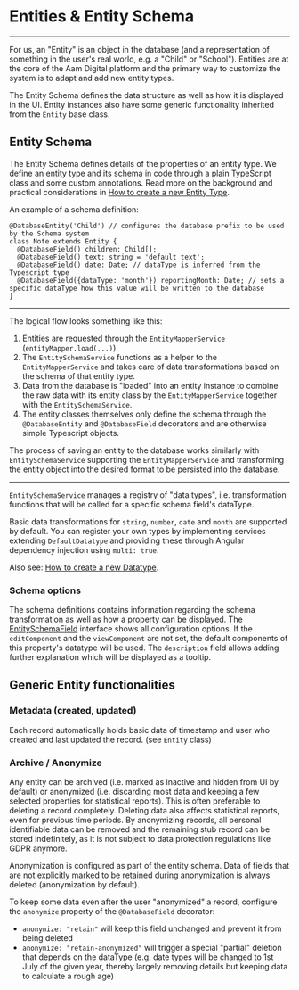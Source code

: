 # Entities & Entity Schema 
-----
For us, an "Entity" is an object in the database (and a representation of something in the user's real world, e.g. a "Child" or "School").
Entities are at the core of the Aam Digital platform and the primary way to customize the system is to adapt and add new entity types.

The Entity Schema defines the data structure as well as how it is displayed in the UI.
Entity instances also have some generic functionality inherited from the `Entity` base class.


## Entity Schema
The Entity Schema defines details of the properties of an entity type.
We define an entity type and its schema in code through a plain TypeScript class and some custom annotations.
Read more on the background and practical considerations in [How to create a new Entity Type](../how-to-guides/create-a-new-entity-type.html).

An example of a schema definition:

```
@DatabaseEntity('Child') // configures the database prefix to be used by the Schema system
class Note extends Entity {
  @DatabaseField() children: Child[];
  @DatabaseField() text: string = 'default text';
  @DatabaseField() date: Date; // dataType is inferred from the Typescript type
  @DatabaseField({dataType: 'month'}) reportingMonth: Date; // sets a specific dataType how this value will be written to the database
}
```


-----

The logical flow looks something like this:
1. Entities are requested through the `EntityMapperService` (`entityMapper.load(...)`)
2. The `EntitySchemaService` functions as a helper to the `EntityMapperService` 
and takes care of data transformations based on the schema of that entity type.
3. Data from the database is "loaded" into an entity instance to combine the raw data
with its entity class by the `EntityMapperService` together with the `EntitySchemaService`.
4. The entity classes themselves only define the schema through the `@DatabaseEntity` and `@DatabaseField` decorators
and are otherwise simple Typescript objects.

The process of saving an entity to the database works similarly with `EntitySchemaService`
supporting the `EntityMapperService` and transforming the entity object into the desired format to be persisted into the database.


-----

`EntitySchemaService` manages a registry of "data types",
i.e. transformation functions that will be called for a specific schema field's dataType.

Basic data transformations for `string`, `number`, `date` and `month` are supported by default.
You can register your own types by implementing services extending `DefaultDatatype` and
providing these through Angular dependency injection using `multi: true`.

Also see: [How to create a new Datatype](../how-to-guides/create-a-new-datatype.html).

### Schema options

The schema definitions contains information regarding the schema transformation as well as how a property can be displayed.
The [EntitySchemaField](../../interfaces/EntitySchemaField.html) interface shows all configuration options.
If the `editComponent` and the `viewComponent` are not set, the default components of this property's datatype will be used.
The `description` field allows adding further explanation which will be displayed as a tooltip.


## Generic Entity functionalities

### Metadata (created, updated)
Each record automatically holds basic data of timestamp and user who created and last updated the record.
(see `Entity` class)

### Archive / Anonymize
Any entity can be archived (i.e. marked as inactive and hidden from UI by default) or anonymized (i.e. discarding most data and keeping a few selected properties for statistical reports).
This is often preferable to deleting a record completely. Deleting data also affects statistical reports, even for previous time periods.
By anonymizing records, all personal identifiable data can be removed and the remaining stub record can be stored indefinitely, as it is not subject to data protection regulations like GDPR anymore.

Anonymization is configured as part of the entity schema.
Data of fields that are not explicitly marked to be retained during anonymization is always deleted (anonymization by default).

To keep some data even after the user "anonymized" a record, configure the `anonymize` property of the `@DatabaseField` decorator:
- `anonymize: "retain"` will keep this field unchanged and prevent it from being deleted
- `anonymize: "retain-anonymized"` will trigger a special "partial" deletion that depends on the dataType (e.g. date types will be changed to 1st July of the given year, thereby largely removing details but keeping data to calculate a rough age)
